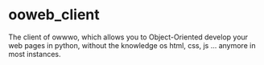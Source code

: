 # ooweb_client
The client of owwwo, which allows you to Object-Oriented develop your web pages in python, without the knowledge os html, css, js ... anymore in most instances.
